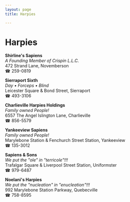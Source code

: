 ```yaml
---
layout: page 
title: Harpies

---
```



# Harpies


 **Shirline's Sapiens**  
_A Founding Member of Crispin L.L.C._  
472 Strand Lane, Novemberson  
☎ 259-0819

**Sierraport Sixth**  
_Day • Forceps • Blind_  
Leicester Square & Bond Street, Sierraport  
☎ 493-3106

**Charlieville Harpies Holdings**  
_Family owned People!_  
6557 The Angel Islington Lane, Charlieville  
☎ 856-5579

**Yankeeview Sapiens**  
_Family owned People!_  
Marylebone Station & Fenchurch Street Station, Yankeeview  
☎ 135-3012

**Sapiens & Sons**  
_We put the "ole" in "terricole"!!!_  
Trafalgar Square & Liverpool Street Station, Uniformster  
☎ 979-6487

**Noelani's Harpies**  
_We put the "nucleation" in "enucleation"!!!_  
992 Marylebone Station Parkway, Quebecville  
☎ 758-8595

